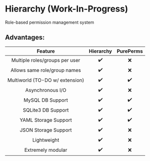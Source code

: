 # Hierarchy (Work-In-Progress)
Role-based permission management system

## Advantages:
| Feature | Hierarchy | PurePerms |
| :-----: | :-------: | :-------: |
| Multiple roles/groups per user | ✔️ | ❌ |
| Allows same role/group names | ✔️ | ❌ |
| Multiworld (TO-DO w/ extension) | ✔️ | ✔️ |
| Asynchronous I/O | ✔️ | ❌ |
| MySQL DB Support | ✔️ | ✔️ |
| SQLite3 DB Support | ✔️ | ✔️ |
| YAML Storage Support | ✔️ | ✔️ |
| JSON Storage Support | ✔️ | ❌ |
| Lightweight | ✔️ | ❌ |
| Extremely modular | ✔️ | ❌ |
